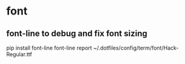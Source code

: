 # font

## font-line to debug and fix font sizing
pip install font-line
font-line report ~/.dotfiles/config/term/font/Hack-Regular.ttf
